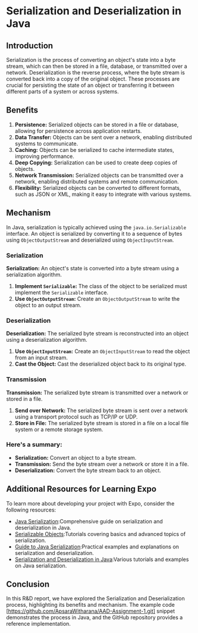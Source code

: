 # Serialization and Deserialization in Java

## Introduction
Serialization is the process of converting an object's state into a byte stream, which can then be stored in a file, database, or transmitted over a network. Deserialization is the reverse process, where the byte stream is converted back into a copy of the original object. These processes are crucial for persisting the state of an object or transferring it between different parts of a system or across systems.

## Benefits
1. **Persistence:** Serialized objects can be stored in a file or database, allowing for persistence across application restarts.
2. **Data Transfer:** Objects can be sent over a network, enabling distributed systems to communicate.
3. **Caching:** Objects can be serialized to cache intermediate states, improving performance.
4. **Deep Copying:** Serialization can be used to create deep copies of objects.
5. **Network Transmission:** Serialized objects can be transmitted over a network, enabling distributed systems and remote communication.
6. **Flexibility:** Serialized objects can be converted to different formats, such as JSON or XML, making it easy to integrate with various systems.

## Mechanism
In Java, serialization is typically achieved using the `java.io.Serializable` interface. An object is serialized by converting it to a sequence of bytes using `ObjectOutputStream` and deserialized using `ObjectInputStream`.

### Serialization
**Serialization:** An object's state is converted into a byte stream using a serialization algorithm.
1. **Implement `Serializable`:** The class of the object to be serialized must implement the `Serializable` interface.
2. **Use `ObjectOutputStream`:** Create an `ObjectOutputStream` to write the object to an output stream.

### Deserialization
**Deserialization:** The serialized byte stream is reconstructed into an object using a deserialization algorithm.
1. **Use `ObjectInputStream`:** Create an `ObjectInputStream` to read the object from an input stream.
2. **Cast the Object:** Cast the deserialized object back to its original type.

### Transmission   
**Transmission:** The serialized byte stream is transmitted over a network or stored in a file.

1. **Send over Network:** The serialized byte stream is sent over a network using a transport protocol such as TCP/IP or UDP.
2. **Store in File:** The serialized byte stream is stored in a file on a local file system or a remote storage system.

### Here's a summary:
- **Serialization:** Convert an object to a byte stream.
- **Transmission:** Send the byte stream over a network or store it in a file.
- **Deserialization:** Convert the byte stream back to an object.
  
## Additional Resources for Learning Expo
To learn more about developing your project with Expo, consider the following resources:

- [Java Serialization](https://docs.oracle.com/javase/8/docs/platform/serialization/spec/serialTOC.html):Comprehensive guide on serialization and deserialization in Java.
- [Serializable Objects](https://docs.oracle.com/javase/tutorial/jndi/objects/serial.html):Tutorials covering basics and advanced topics of serialization.
- [Guide to Java Serialization](https://www.baeldung.com/java-serialization-approaches):Practical examples and explanations on serialization and deserialization.
- [Serialization and Deserialization in Java](https://www.geeksforgeeks.org/serialization-in-java/):Various tutorials and examples on Java serialization.
  
## Conclusion
In this R&D report, we have explored the Serialization and Deserialization process, highlighting its benefits and mechanism. 
The example code [https://github.com/ApsaraWitharana/AAD-Assignment-1.git]  snippet demonstrates the process in Java, and the GitHub repository provides a reference implementation.
   

